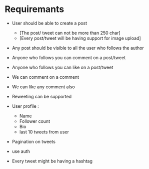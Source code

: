 # Requiremants

- User should be able to create a post
    - [The post/ tweet can not be more than 250 char]
    - [Every post/tweet will be having support for image upload]

- Any post should be visible to all the user who follows the author
- Anyone who follows you can comment on a post/tweet
- Anyone who follows you can like on a post/tweet
- We can comment on a comment
- We can like any comment also
- Reweeting can be supported

- User profile :
    - Name
    - Follower count
    - Bio
    - last 10 tweets from user

- Pagination on tweets
- use auth

- Every tweet might be having a hashtag